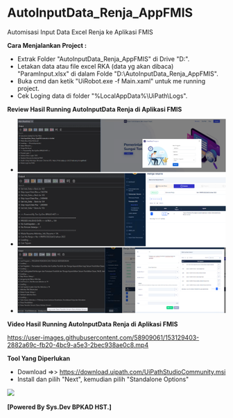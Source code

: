 # AutoInputData_Renja_AppFMIS
Automisasi Input Data Excel Renja ke Aplikasi FMIS


**Cara Menjalankan Project :**
- Extrak Folder "AutoInputData_Renja_AppFMIS" di Drive "D:\".
- Letakan data atau file excel RKA (data yg akan dibaca) "ParamInput.xlsx" di dalam Folde "D:\AutoInputData_Renja_AppFMIS\".
- Buka cmd dan ketik "UiRobot.exe -f Main.xaml" untuk me running project.
- Cek Loging data di folder "%LocalAppData%\UiPath\Logs\".

**Review Hasil Running AutoInputData Renja di Aplikasi FMIS**
- <img src="https://github.com/UrangBanua/AutoInputData_Renja_AppFMIS/blob/master/.review/01.PNG?raw=true" width="600"/>
- <img src="https://github.com/UrangBanua/AutoInputData_Renja_AppFMIS/blob/master/.review/02.PNG?raw=true" width="600"/>
- <img src="https://github.com/UrangBanua/AutoInputData_Renja_AppFMIS/blob/master/.review/03.PNG?raw=true" width="600"/>

**Video Hasil Running AutoInputData Renja di Aplikasi FMIS**

https://user-images.githubusercontent.com/58909061/153129403-2882a69c-fb20-4bc9-a5e3-2bec938ae0c8.mp4



**Tool Yang Diperlukan**
- Download =>> https://download.uipath.com/UiPathStudioCommunity.msi
- Install dan pilih "Next", kemudian pilih "Standalone Options"
<img src="https://aws1.discourse-cdn.com/uipath/original/4X/b/a/a/baabc282d3daae392748c9ef99cdd4d95ad7ad5d.png" width="420"/>


**[Powered By Sys.Dev BPKAD HST.]**
